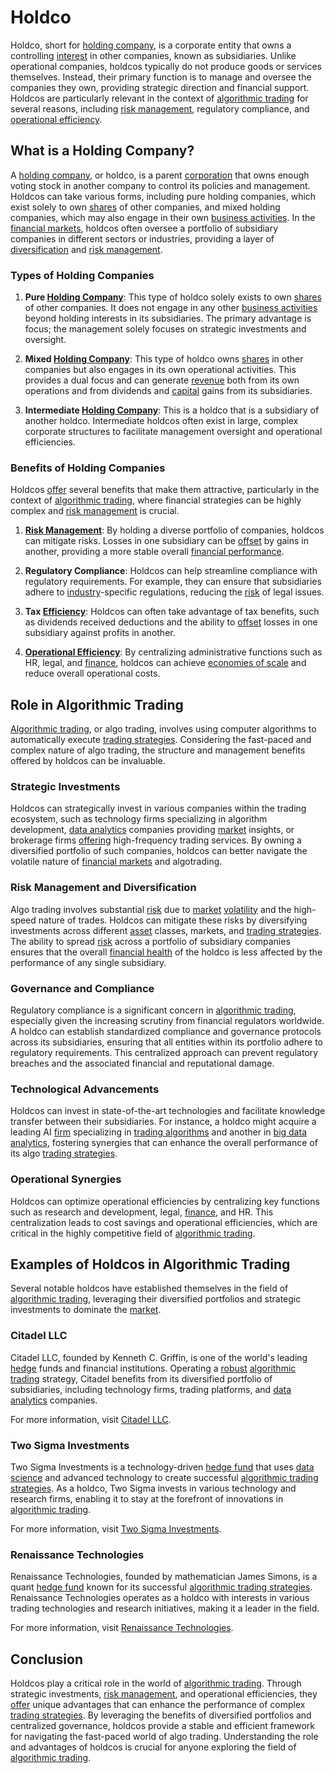 # Holdco

Holdco, short for [holding company](../h/holding_company.md), is a corporate entity that owns a controlling [interest](../i/interest.md) in other companies, known as subsidiaries. Unlike operational companies, holdcos typically do not produce goods or services themselves. Instead, their primary function is to manage and oversee the companies they own, providing strategic direction and financial support. Holdcos are particularly relevant in the context of [algorithmic trading](../a/accountability.md) for several reasons, including [risk management](../r/risk_management.md), regulatory compliance, and [operational efficiency](../o/operational_efficiency_in_trading.md).

## What is a Holding Company?

A [holding company](../h/holding_company.md), or holdco, is a parent [corporation](../c/corporation.md) that owns enough voting stock in another company to control its policies and management. Holdcos can take various forms, including pure holding companies, which exist solely to own [shares](../s/shares.md) of other companies, and mixed holding companies, which may also engage in their own [business activities](../b/business_activities.md). In the [financial markets](../f/financial_market.md), holdcos often oversee a portfolio of subsidiary companies in different sectors or industries, providing a layer of [diversification](../d/diversification.md) and [risk management](../r/risk_management.md).

### Types of Holding Companies

1. **Pure [Holding Company](../h/holding_company.md)**: This type of holdco solely exists to own [shares](../s/shares.md) of other companies. It does not engage in any other [business activities](../b/business_activities.md) beyond holding interests in its subsidiaries. The primary advantage is focus; the management solely focuses on strategic investments and oversight.

2. **Mixed [Holding Company](../h/holding_company.md)**: This type of holdco owns [shares](../s/shares.md) in other companies but also engages in its own operational activities. This provides a dual focus and can generate [revenue](../r/revenue.md) both from its own operations and from dividends and [capital](../c/capital.md) gains from its subsidiaries.

3. **Intermediate [Holding Company](../h/holding_company.md)**: This is a holdco that is a subsidiary of another holdco. Intermediate holdcos often exist in large, complex corporate structures to facilitate management oversight and operational efficiencies.

### Benefits of Holding Companies

Holdcos [offer](../o/offer.md) several benefits that make them attractive, particularly in the context of [algorithmic trading](../a/accountability.md), where financial strategies can be highly complex and [risk management](../r/risk_management.md) is crucial.

1. **[Risk Management](../r/risk_management.md)**: By holding a diverse portfolio of companies, holdcos can mitigate risks. Losses in one subsidiary can be [offset](../o/offset.md) by gains in another, providing a more stable overall [financial performance](../f/financial_performance.md).

2. **Regulatory Compliance**: Holdcos can help streamline compliance with regulatory requirements. For example, they can ensure that subsidiaries adhere to [industry](../i/industry.md)-specific regulations, reducing the [risk](../r/risk.md) of legal issues.

3. **Tax [Efficiency](../e/efficiency.md)**: Holdcos can often take advantage of tax benefits, such as dividends received deductions and the ability to [offset](../o/offset.md) losses in one subsidiary against profits in another.

4. **[Operational Efficiency](../o/operational_efficiency_in_trading.md)**: By centralizing administrative functions such as HR, legal, and [finance](../f/finance.md), holdcos can achieve [economies of scale](../e/economies_of_scale.md) and reduce overall operational costs.

## Role in Algorithmic Trading

[Algorithmic trading](../a/accountability.md), or algo trading, involves using computer algorithms to automatically execute [trading strategies](../t/trading_strategies.md). Considering the fast-paced and complex nature of algo trading, the structure and management benefits offered by holdcos can be invaluable.

### Strategic Investments

Holdcos can strategically invest in various companies within the trading ecosystem, such as technology firms specializing in algorithm development, [data analytics](../d/data_analytics.md) companies providing [market](../m/market.md) insights, or brokerage firms [offering](../o/offering.md) high-frequency trading services. By owning a diversified portfolio of such companies, holdcos can better navigate the volatile nature of [financial markets](../f/financial_market.md) and algotrading.

### Risk Management and Diversification

Algo trading involves substantial [risk](../r/risk.md) due to [market](../m/market.md) [volatility](../v/volatility.md) and the high-speed nature of trades. Holdcos can mitigate these risks by diversifying investments across different [asset](../a/asset.md) classes, markets, and [trading strategies](../t/trading_strategies.md). The ability to spread [risk](../r/risk.md) across a portfolio of subsidiary companies ensures that the overall [financial health](../f/financial_health.md) of the holdco is less affected by the performance of any single subsidiary.

### Governance and Compliance

Regulatory compliance is a significant concern in [algorithmic trading](../a/accountability.md), especially given the increasing scrutiny from financial regulators worldwide. A holdco can establish standardized compliance and governance protocols across its subsidiaries, ensuring that all entities within its portfolio adhere to regulatory requirements. This centralized approach can prevent regulatory breaches and the associated financial and reputational damage.

### Technological Advancements

Holdcos can invest in state-of-the-art technologies and facilitate knowledge transfer between their subsidiaries. For instance, a holdco might acquire a leading AI [firm](../f/firm.md) specializing in [trading algorithms](../t/trading_algorithms.md) and another in [big data analytics](../b/big_data_analytics_in_trading.md), fostering synergies that can enhance the overall performance of its algo [trading strategies](../t/trading_strategies.md).

### Operational Synergies

Holdcos can optimize operational efficiencies by centralizing key functions such as research and development, legal, [finance](../f/finance.md), and HR. This centralization leads to cost savings and operational efficiencies, which are critical in the highly competitive field of [algorithmic trading](../a/accountability.md).

## Examples of Holdcos in Algorithmic Trading

Several notable holdcos have established themselves in the field of [algorithmic trading](../a/accountability.md), leveraging their diversified portfolios and strategic investments to dominate the [market](../m/market.md).

### Citadel LLC

Citadel LLC, founded by Kenneth C. Griffin, is one of the world's leading [hedge](../h/hedge.md) funds and financial institutions. Operating a [robust](../r/robust.md) [algorithmic trading](../a/accountability.md) strategy, Citadel benefits from its diversified portfolio of subsidiaries, including technology firms, trading platforms, and [data analytics](../d/data_analytics.md) companies.

For more information, visit [Citadel LLC](https://www.citadel.com/).

### Two Sigma Investments

Two Sigma Investments is a technology-driven [hedge fund](../h/hedge_fund.md) that uses [data science](../d/data_science_in_trading.md) and advanced technology to create successful [algorithmic trading strategies](../a/algorithmic_trading_strategies.md). As a holdco, Two Sigma invests in various technology and research firms, enabling it to stay at the forefront of innovations in [algorithmic trading](../a/accountability.md).

For more information, visit [Two Sigma Investments](https://www.twosigma.com/).

### Renaissance Technologies

Renaissance Technologies, founded by mathematician James Simons, is a quant [hedge fund](../h/hedge_fund.md) known for its successful [algorithmic trading strategies](../a/algorithmic_trading_strategies.md). Renaissance Technologies operates as a holdco with interests in various trading technologies and research initiatives, making it a leader in the field.

For more information, visit [Renaissance Technologies](https://www.rentec.com/).

## Conclusion

Holdcos play a critical role in the world of [algorithmic trading](../a/accountability.md). Through strategic investments, [risk management](../r/risk_management.md), and operational efficiencies, they [offer](../o/offer.md) unique advantages that can enhance the performance of complex [trading strategies](../t/trading_strategies.md). By leveraging the benefits of diversified portfolios and centralized governance, holdcos provide a stable and efficient framework for navigating the fast-paced world of algo trading. Understanding the role and advantages of holdcos is crucial for anyone exploring the field of [algorithmic trading](../a/accountability.md).